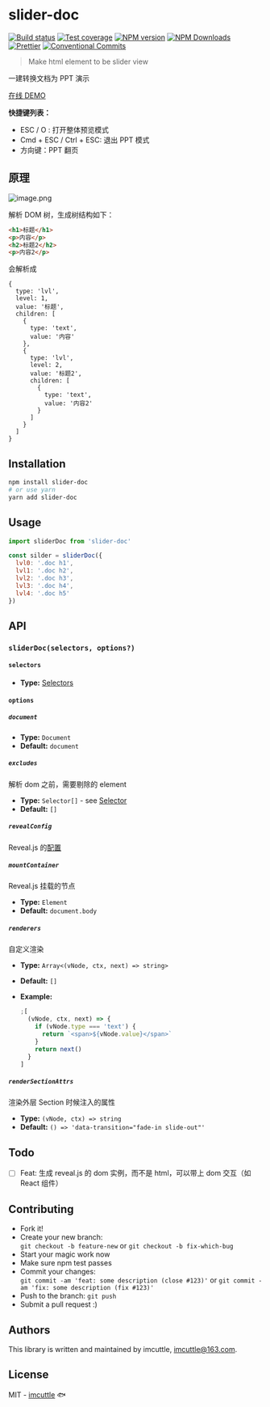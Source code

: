 # slider-doc

[![Build status](https://img.shields.io/travis/imcuttle/slider-doc/master.svg?style=flat-square)](https://travis-ci.org/imcuttle/slider-doc)
[![Test coverage](https://img.shields.io/codecov/c/github/imcuttle/slider-doc.svg?style=flat-square)](https://codecov.io/github/imcuttle/slider-doc?branch=master)
[![NPM version](https://img.shields.io/npm/v/slider-doc.svg?style=flat-square)](https://www.npmjs.com/package/slider-doc)
[![NPM Downloads](https://img.shields.io/npm/dm/slider-doc.svg?style=flat-square&maxAge=43200)](https://www.npmjs.com/package/slider-doc)
[![Prettier](https://img.shields.io/badge/code_style-prettier-ff69b4.svg?style=flat-square)](https://prettier.io/)
[![Conventional Commits](https://img.shields.io/badge/Conventional%20Commits-1.0.0-yellow.svg?style=flat-square)](https://conventionalcommits.org)

> Make html element to be slider view

一建转换文档为 PPT 演示

[在线 DEMO](http://imcuttle.github.io/slider-doc)

**快捷键列表：**

- ESC / O : 打开整体预览模式
- Cmd + ESC / Ctrl + ESC: 退出 PPT 模式
- 方向键：PPT 翻页

## 原理

![image.png](https://i.loli.net/2020/11/18/J9WMnEPr6D7C5aL.png)

解析 DOM 树，生成树结构如下：

```html
<h1>标题</h1>
<p>内容</p>
<h2>标题2</h2>
<p>内容2</p>
```

会解析成

```json5
{
  type: 'lvl',
  level: 1,
  value: '标题',
  children: [
    {
      type: 'text',
      value: '内容'
    },
    {
      type: 'lvl',
      level: 2,
      value: '标题2',
      children: [
        {
          type: 'text',
          value: '内容2'
        }
      ]
    }
  ]
}
```

## Installation

```bash
npm install slider-doc
# or use yarn
yarn add slider-doc
```

## Usage

```javascript
import sliderDoc from 'slider-doc'

const silder = sliderDoc({
  lvl0: '.doc h1',
  lvl1: '.doc h2',
  lvl2: '.doc h3',
  lvl3: '.doc h4',
  lvl4: '.doc h5'
})
```

## API

### `sliderDoc(selectors, options?)`

#### `selectors`

- **Type:** [Selectors](https://github.com/big-wheel/wowsearch/tree/master/packages/wowsearch#selectors-1)

#### `options`

##### `document`

- **Type:** `Document`
- **Default:** `document`

##### `excludes`

解析 dom 之前，需要剔除的 element

- **Type:** `Selector[]` - see [Selector](https://github.com/big-wheel/wowsearch/tree/master/packages/wowsearch#selector)
- **Default:** `[]`

##### `revealConfig`

Reveal.js 的[配置](https://revealjs.com/config/)

##### `mountContainer`

Reveal.js 挂载的节点

- **Type:** `Element`
- **Default:** `document.body`

##### `renderers`

自定义渲染

- **Type:** `Array<(vNode, ctx, next) => string>`
- **Default:** `[]`
- **Example:**

  ```js
  ;[
    (vNode, ctx, next) => {
      if (vNode.type === 'text') {
        return `<span>${vNode.value}</span>`
      }
      return next()
    }
  ]
  ```

##### `renderSectionAttrs`

渲染外层 Section 时候注入的属性

- **Type:** `(vNode, ctx) => string`
- **Default:** `() => 'data-transition="fade-in slide-out"'`

## Todo

- [ ] Feat: 生成 reveal.js 的 dom 实例，而不是 html，可以带上 dom 交互（如 React 组件）

## Contributing

- Fork it!
- Create your new branch:  
  `git checkout -b feature-new` or `git checkout -b fix-which-bug`
- Start your magic work now
- Make sure npm test passes
- Commit your changes:  
  `git commit -am 'feat: some description (close #123)'` or `git commit -am 'fix: some description (fix #123)'`
- Push to the branch: `git push`
- Submit a pull request :)

## Authors

This library is written and maintained by imcuttle, <a href="mailto:imcuttle@163.com">imcuttle@163.com</a>.

## License

MIT - [imcuttle](https://github.com/imcuttle) 🐟
